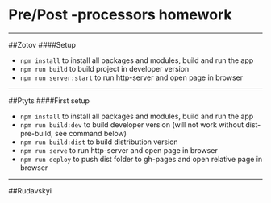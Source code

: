 # Pre/Post -processors homework
___
##Zotov
####Setup
- `npm install` to install all packages and modules, build and run the app
- `npm run build` to build project in developer version
- `npm run server:start` to run http-server and open page in browser

___
##Ptyts
####First setup
- `npm install` to install all packages and modules, build and run the app
- `npm run build:dev` to build developer version (will not work without dist-pre-build, see command below)
- `npm run build:dist` to build distribution version
- `npm run serve` to run http-server and open page in browser
- `npm run deploy` to push dist folder to gh-pages and open relative page in browser

___
##Rudavskyi 